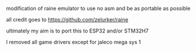 modification of raine emulator to use no asm and be as portable as possible

all credit goes to https://github.com/zelurker/raine

ultimately my aim is to port this to ESP32 and/or STM32H7

I removed all game drivers except for jaleco mega sys 1
